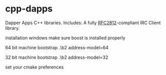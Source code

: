 # cpp-dapps
Dapper Apps C++ libraries.
Includes:
A fully [RFC2812](https://tools.ietf.org/html/rfc2812)-compliant IRC Client library.

installation
windows
make sure boost is installed properly

64 bit machine
bootstrap
.\b2 address-model=64

32 bit machine
bootstrap
.\b2 address-model=32

set your cmake preferences
